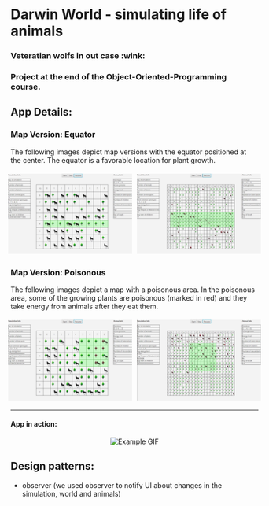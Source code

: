 # Darwin World - simulating life of animals

<h3> Veteratian wolfs in out case :wink: </h3>

### Project at the end of the Object-Oriented-Programming course.

## App Details:

### Map Version: Equator

<p>The following images depict map versions with the equator positioned at the center. The equator is a favorable location for plant growth.</p>

<div align="center" style="display: flex; justify-content: center;">
    <img src="example/equator.jpg" alt="Equator map" width="50%" style="margin: 5px;">
    <img src="example/equatorBig.jpg" alt="Big equator map" width="50%" style="margin: 5px;">
</div>

### Map Version: Poisonous

<p>The following images depict a map with a poisonous area. In the poisonous area, some of the growing plants are poisonous (marked in red) and they take energy from animals after they eat them.</p>

<div align="center" style="display: flex; justify-content: center;">
    <img src="example/poisonous.jpg" alt="Poisonous map" width="50%" style="margin: 5px;">
    <img src="example/poisonousBig.jpg" alt="Big poisonous map" width="50%" style="margin: 5px;">
</div>

---

#### App in action:

<div align="center">
    <img src="example/example.gif" alt="Example GIF">
</div>

## Design patterns: <br>

- observer (we used observer to notify UI about changes in the simulation, world and animals)
